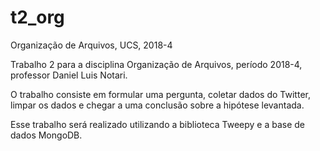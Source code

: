 # t2_org
Organização de Arquivos, UCS, 2018-4

Trabalho 2 para a disciplina Organização de Arquivos, período 2018-4, professor Daniel Luis Notari.

O trabalho consiste em formular uma pergunta, coletar dados do Twitter, limpar os dados e chegar a uma conclusão sobre a hipótese levantada. 

Esse trabalho será realizado utilizando a biblioteca Tweepy e a base de dados MongoDB.
